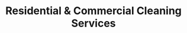 ---
title: Residential & Commercial Cleaning Services
description: We offer floor care, residential and commercial cleaning services in the greater Montreal area. Get a free quote today!
bannerh1: Our Services
layout: services

Service1: Floor Care Services
Service1_desc: Professionally clean your floors and ensure a healthy and safe environment for you, your team, and your clients, while saving the planet at the same time. Save thousands of dollars in repairs and replacements by prolonging the life of your floors for years with proper care at a fraction of the cost!
service1_bonus1: FREE disinfection or assessment for your premises - Minimum $300 Value 
service1_bonus2: FREE COVID-19 Preventative control plan template - $100 Value
service1_bonus3: DISCOUNT VOUCHERS for eCommerce shop and all their staff!

service2: Commercial Cleaning Services
service2_desc: Regardless if you need a one-time deep cleaning and disinfection of your facility or regular maintenance, we are there for you! We service the Montreal and grand Montreal region offering high quality, professional cleaning, and disinfection services to small to medium commercial clients and condo associations.<br><br>

service2_desc2: <small>Despite the current situation we still strive to minimize the use of harsh chemicals that negatively impact the environment and our health! Disinfection has indeed become a vital part of our “new normal” and at least in the short-term, it seems to be inevitable in public and shared areas. We, therefore, try to do our best in selecting the least harmful solutions.</small>
service3: Residential Green Cleaning
service3_desc: Saving the planet one home at a time! We use innovative and sustainable green cleaning materials to ensure that your homes are safe and sparkling clean each and every time! We offer FREE estimation to ensure we fully understand your requirements and provide an all-inclusive price per visit tailored to your specific needs and requirements.<br><br>Just book us when you need us and we will be there to give you a hand with everything you need!<br><br>No budget for a regular cleaner? We’ve got you covered! Our one-time professional cleaning service is the perfect solution!<br><br>No hidden fees & no contracts!!

cta: QUESTIONS ABOUT OUR PRODUCTS OR SERVICES?
cta_sub: 
cta_link: /contact
---